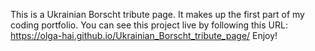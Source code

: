 This is a Ukrainian Borscht tribute page.
It makes up the first part of my coding portfolio.
You can see this project live by following this URL: https://olga-hai.github.io/Ukrainian_Borscht_tribute_page/
Enjoy!
